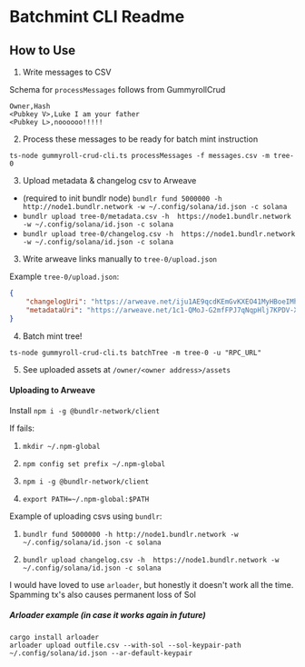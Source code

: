 # Batchmint CLI Readme

## How to Use

1. Write messages to CSV

Schema for `processMessages` follows from GummyrollCrud

```
Owner,Hash
<Pubkey V>,Luke I am your father
<Pubkey L>,noooooo!!!!!
```

2. Process these messages to be ready for batch mint instruction

`ts-node gummyroll-crud-cli.ts processMessages -f messages.csv -m tree-0`

3. Upload metadata & changelog csv to Arweave

- (required to init bundlr node) `bundlr fund 5000000 -h http://node1.bundlr.network -w ~/.config/solana/id.json -c solana` 
- `bundlr upload tree-0/metadata.csv -h  https://node1.bundlr.network -w ~/.config/solana/id.json -c solana`
- `bundlr upload tree-0/changelog.csv -h  https://node1.bundlr.network -w ~/.config/solana/id.json -c solana`

3. Write arweave links manually to `tree-0/upload.json`

Example `tree-0/upload.json`:
```json
{
    "changelogUri": "https://arweave.net/iju1AE9qcdKEmGvKXEO41MyHBoeIMh8RQoIsEQDzLu8",
    "metadataUri": "https://arweave.net/1c1-QMoJ-G2mfFPJ7qNqpHlj7KPDV-XlZ0DOkZbIZPA"
}
```

4. Batch mint tree!

`ts-node gummyroll-crud-cli.ts batchTree -m tree-0 -u "RPC_URL"`

5. See uploaded assets at `/owner/<owner address>/assets`

#### Uploading to Arweave
Install `npm i -g @bundlr-network/client`

If fails:
1. `mkdir ~/.npm-global`

2. `npm config set prefix ~/.npm-global`
3. `npm i -g @bundlr-network/client`
4. `export PATH=~/.npm-global:$PATH`


Example of uploading csvs using `bundlr`:

1. `bundlr fund 5000000 -h http://node1.bundlr.network -w ~/.config/solana/id.json -c solana`

2. `bundlr upload changelog.csv -h  https://node1.bundlr.network -w ~/.config/solana/id.json -c solana`

I would have loved to use `arloader`, but honestly it doesn't work all the time. Spamming tx's also causes permanent loss of Sol

##### Arloader example (in case it works again in future)
```
cargo install arloader
arloader upload outfile.csv --with-sol --sol-keypair-path ~/.config/solana/id.json --ar-default-keypair
```

